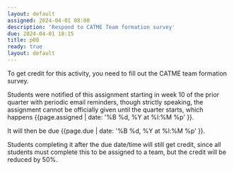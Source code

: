 ```yaml
---
layout: default
assigned: 2024-04-01 08:00
description: 'Respond to CATME Team formation survey'
due: 2024-04-01 18:15
title: p00
ready: true
layout: default
---
```


To get credit for this activity, you need to fill out the CATME team formation survey.

Students were notified of this assignment starting in week 10 of the prior quarter with periodic email reminders, though strictly speaking, the assignment cannot be officially given until the quarter starts, which happens {{page.assigned |  date: '%B %d, %Y at %l:%M %p' }}.

It will then be due {{page.due |  date: '%B %d, %Y at %l:%M %p' }}.

Students completing it after the due date/time will still get credit, since all students must complete this to be assigned to a team, but the credit will be reduced by 50%.


